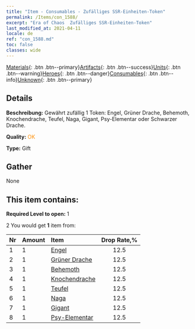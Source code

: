 ```yaml
---
title: "Item - Consumables - Zufälliges SSR-Einheiten-Token"
permalink: /Items/con_1588/
excerpt: "Era of Chaos  Zufälliges SSR-Einheiten-Token"
last_modified_at: 2021-04-11
locale: de
ref: "con_1588.md"
toc: false
classes: wide
---
```

 [Materials](/de/Items/){: .btn .btn--primary}[Artifacts](/de/Items/Artifacts/){: .btn .btn--success}[Units](/de/Items/Units/){: .btn .btn--warning}[Heroes](/de/Items/Heroes/){: .btn .btn--danger}[Consumables](/de/Items/Consumables/){: .btn .btn--info}[Unknown](/de/Items/Unknown/){: .btn .btn--primary}

## Details
 **Beschreibung:** Gewährt zufällig 1 Token: Engel, Grüner Drache, Behemoth, Knochendrache, Teufel, Naga, Gigant, Psy-Elementar oder Schwarzer Drache.

 **Quality:** <span style="color: #FF8C00">OK</span>

 **Type:** Gift

## Gather

  None

## This item contains:

 **Required Level to open:** 1

 2 You would get **1** item  from:

  | Nr | Amount |     Item    | Drop Rate,% |
  |:---|:-------|:------------|:---------:|
  | 1 | 1 | [Engel](/de/Items/unt_196/) | 12.5 | 
  | 2 | 1 | [Grüner Drache](/de/Items/unt_205/) | 12.5 | 
  | 3 | 1 | [Behemoth](/de/Items/unt_223/) | 12.5 | 
  | 4 | 1 | [Knochendrache](/de/Items/unt_214/) | 12.5 | 
  | 5 | 1 | [Teufel](/de/Items/unt_232/) | 12.5 | 
  | 6 | 1 | [Naga](/de/Items/unt_240/) | 12.5 | 
  | 7 | 1 | [Gigant](/de/Items/unt_241/) | 12.5 | 
  | 8 | 1 | [Psy-Elementar](/de/Items/unt_267/) | 12.5 | 
